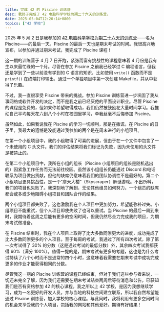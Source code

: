 ```yaml
---
title: 完成 42 的 Piscine 训练营
desc: 我终于完成了 42 电脑科学学校为期二十六天的训练营。
date: 2025-05-04T12:20:14+0800
topics: ["42 学校"]
---
```


2025 年 5 月 2 日是我参加的 [42 电脑科学学校为期二十六天的训练营](2025-04-13-42-piscine-first-week.md)——名为 Piscine——的最后一天。Piscine 的最后一天也是期末考试的时间。我很高兴地宣布，以参加并通过期末考试，我完成了 Piscine 课程！

这一期的训练营于 4 月 7 日开跑，紧张而富有挑战性的课程意味着 4 月份是我有生以来最忙碌的一个月。尽管在参加 Piscine 之前我已经学过 C 编程语言，但我还是学到了一些以前没有学到的 C 语言的知识，比如使用 `write()` 函数而不是 `printf()` 在终端打印输出，通过一个单独项目中第一次创建 Makefile，并从中获得了乐趣。

不过，我一直很享受 Piscine 带来的挑战。参加 Piscine 训练营进一步巩固了我从事网络或软件开发的决定，而不是我之前已经厌倦的平面设计职业。尽管 Piscine 的课程是免费的，但如果你希望取得成功，我们仍然被鼓励花大量时间学习。我推动自己平均每天花六到八个小时在校园里学习，单我丝毫不后悔参加 Piscine。

虽然如此，如果我说我在 Piscine 的学习一切顺利，那是在撒谎。在 Piscine 的日子里，我最大的遗憾是没能通过我参加的两个是在周末进行的小组项目。

在第一个小组项目中，我的小组取得了可喜的进展，但由于在一个文件中包含了一个未使用的 C 头文件，我们的评估结果将我们标记为失败，因为未使用的头文件是被禁止的。

在第二个小组项目中，我所在小组的组长（Piscine 小组项目的组长是随机选出的）因紧急工作任务而无法前往校园。虽然该小组组长仍能通过 Discord 和电话联系为项目做出贡献，但他的缺席仍意味着我们的团队协调性不是最好的。第二个小组项目更具挑战性，是一个“摩天大楼”（Skyscraper）解谜游戏。不出所料，我们的项目也失败了。我深刻地了解到，无论其他组员如何努力，一个组员的缺席都会或多或少地阻碍小组项目和团队合作的结果。

两个小组项目都失败了，这也激励我在个人项目中更加努力，希望能弥补过失。小组项目不能重试，但个人项目即使失败了也可以重试。当 Piscine 的最后一周到来时，我期待着这周之后能有更多的空闲时间，但我仍然尽全力完成我的项目，为期末考试做准备。

在 Piscine 结束时，我在个人项目上取得了比大多数同僚更大的进度，成功完成了比大多数同僚更多的个人项目。至于每周的考试，我通过了所有四次考试，除了第一次考试得了 30% 的分数（这是通过考试的最低分数）外，其余四次考试我都获得 60%（满分 100%）。值得一提的是，期末考试有更多的考题，这也是为什么考试持续了八个小时而不是通常的四个小时，这意味着我需要在期末考试中成功完成更多的作业才能获得相同的分数。

尽管我这一期的 Piscine 训练营的课程已经结束，但对于我们这些参与者来说，一切还未完全了解，因为我们还需要在期末考试结束两周后等待消息和公告，已获知我们是否有资格参加 42 的核心课程。我之所以上 42 学校，是因为我想继续学习，成为一名更好的开发人员，并与当地的科技空间建立联系，所以我自然希望能通过 Piscine 训练营，加入学校的核心课程。与此同时，我将利用有更多空闲时间的机会来享受我的个人项目，包括我的网站和其他爱好。期待有好结果！
